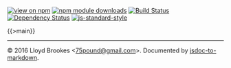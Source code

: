 [![view on npm](http://img.shields.io/npm/v/composite-class.svg)](https://www.npmjs.org/package/composite-class)
[![npm module downloads](http://img.shields.io/npm/dt/composite-class.svg)](https://www.npmjs.org/package/composite-class)
[![Build Status](https://travis-ci.org/jsdoc2md/composite-class.svg?branch=master)](https://travis-ci.org/jsdoc2md/composite-class)
[![Dependency Status](https://david-dm.org/jsdoc2md/composite-class.svg)](https://david-dm.org/jsdoc2md/composite-class)
[![js-standard-style](https://img.shields.io/badge/code%20style-standard-brightgreen.svg)](https://github.com/feross/standard)

{{>main}}

* * *

&copy; 2016 Lloyd Brookes \<75pound@gmail.com\>. Documented by [jsdoc-to-markdown](https://github.com/jsdoc2md/jsdoc-to-markdown).
